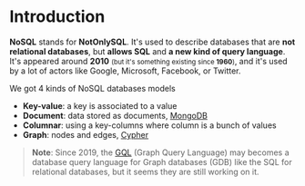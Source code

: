 # Introduction

**NoSQL** stands for **NotOnlySQL**. It's used to describe databases that are **not relational databases**, but **allows SQL** and **a new kind of query language**. It's appeared around **2010** <small>(but it's something existing since **1960**)</small>, and it's used by a lot of actors like Google, Microsoft, Facebook, or Twitter.

We got 4 kinds of NoSQL databases models

* **Key-value**: a key is associated to a value
* **Document**: data stored as documents, [MongoDB](https://www.mongodb.com/)
* **Columnar**: using a key-columns where column is a bunch of values
* **Graph**: nodes and edges, [Cypher](https://neo4j.com/developer/cypher/)

> **Note**: Since 2019, the [GQL](https://en.wikipedia.org/wiki/Graph_Query_Language) (Graph Query Language) may becomes a database query language for Graph databases (GDB) like the SQL for relational databases, but it seems they are still working on it.